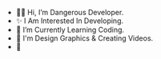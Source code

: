 - 👨‍💻 Hi, I’m Dangerous Developer.
- ✨ I Am Interested In Developing.
- 🌱 I’m Currently Learning Coding.
- 💞️ I'm Design Graphics & Creating Videos.
- 🦄 

<!---
DangerousDeveloper2007/DangerousDeveloper2007 is a ✨ special ✨ repository because its `README.md` (this file) appears on your GitHub profile.
You can click the Preview link to take a look at your changes.
--->
